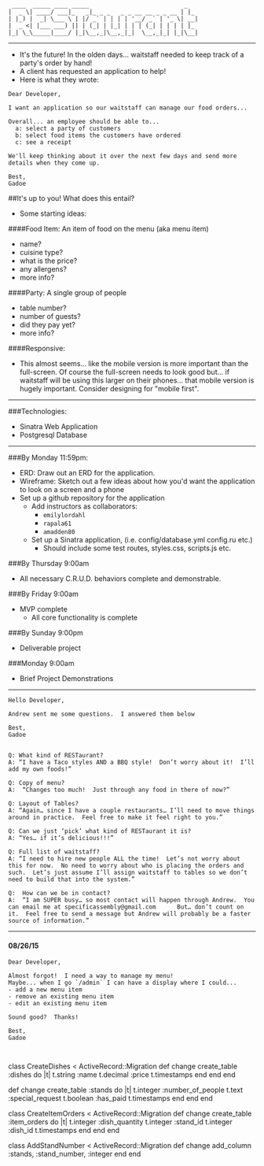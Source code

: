 ```
 ____  _____ ____ _____                           _
|  _ \| ____/ ___|_   _|_ _ _   _ _ __ __ _ _ __ | |_
| |_) |  _| \___ \ | |/ _` | | | | '__/ _` | '_ \| __|
|  _ <| |___ ___) || | (_| | |_| | | | (_| | | | | |_
|_| \_\_____|____/ |_|\__,_|\__,_|_|  \__,_|_| |_|\__|

```

---

- It's the future!  In the olden days... waitstaff needed to keep track of a party's order by hand!
- A client has requested an application to help!
- Here is what they wrote:

```
Dear Developer,

I want an application so our waitstaff can manage our food orders...

Overall... an employee should be able to...
  a: select a party of customers
  b: select food items the customers have ordered
  c: see a receipt

We'll keep thinking about it over the next few days and send more details when they come up.

Best,
Gadoe
```

##It's up to you!  What does this entail?  
- Some starting ideas:

####Food Item: An item of food on the menu (aka menu item)
- name?
- cuisine type?
- what is the price?
- any allergens?
- more info?

####Party: A single group of people
- table number?
- number of guests?
- did they pay yet?
- more info?

####Responsive:
- This almost seems... like the mobile version is more important than the full-screen.  Of course the full-screen needs to look good but... if waitstaff will be using this larger on their phones...  that mobile version is hugely important.  Consider designing for "mobile first".

---

###Technologies:
- Sinatra Web Application
- Postgresql Database

---

###By Monday 11:59pm:
- ERD:  Draw out an ERD for the application.
- Wireframe: Sketch out a few ideas about how you'd want the application to look on a screen and a phone
- Set up a github repository for the application
  - Add instructors as collaborators:
    - `emilylordahl`
    - `rapala61`
    - `amadden80`
  - Set up a Sinatra application, (i.e. config/database.yml config.ru etc.)
    - Should include some test routes, styles.css, scripts.js etc.

###By Thursday 9:00am
- All necessary C.R.U.D. behaviors complete and demonstrable.

###By Friday 9:00am
- MVP complete
  - All core functionality is complete

###By Sunday 9:00pm
- Deliverable project

###Monday 9:00am
- Brief Project Demonstrations


---

```
Hello Developer,

Andrew sent me some questions.  I answered them below

Best,
Gadoe


Q: What kind of RESTaurant?
A: “I have a Taco styles AND a BBQ style!  Don’t worry about it!  I’ll add my own foods!”

Q: Copy of menu?
A:  “Changes too much!  Just through any food in there of now?”

Q: Layout of Tables?
A: “Again… since I have a couple restaurants… I’ll need to move things around in practice.  Feel free to make it feel right to you.”

Q: Can we just ‘pick’ what kind of RESTaurant it is?
A: “Yes… if it’s delicious!!!”

Q: Full list of waitstaff?
A: “I need to hire new people ALL the time!  Let’s not worry about this for now.  No need to worry about who is placing the orders and such.  Let’s just assume I’ll assign waitstaff to tables so we don’t need to build that into the system.”

Q:  How can we be in contact?
A:  “I am SUPER busy… so most contact will happen through Andrew.  You can email me at specificassembly@gmail.com      But… don’t count on it.  Feel free to send a message but Andrew will probably be a faster source of information.”

```

---

#### 08/26/15
```
Dear Developer,

Almost forgot!  I need a way to manage my menu!
Maybe... when I go `/admin` I can have a display where I could...
- add a new menu item
- remove an existing menu item
- edit an existing menu item

Sound good?  Thanks!

Best,
Gadoe



```

class CreateDishes < ActiveRecord::Migration
  def change
    create_table :dishes do |t|
      t.string :name
      t.decimal :price
      t.timestamps
    end
  end
end


def change
  create_table :stands do |t|
    t.integer :number_of_people
    t.text :special_request
    t.boolean :has_paid
    t.timestamps
  end
end
end

class CreateItemOrders < ActiveRecord::Migration
  def change
    create_table :item_orders do |t|
      t.integer :dish_quantity
      t.integer :stand_id
      t.integer :dish_id
      t.timestamps
    end
  end
end

class AddStandNumber < ActiveRecord::Migration
  def change
    add_column :stands, :stand_number, :integer
  end
end
